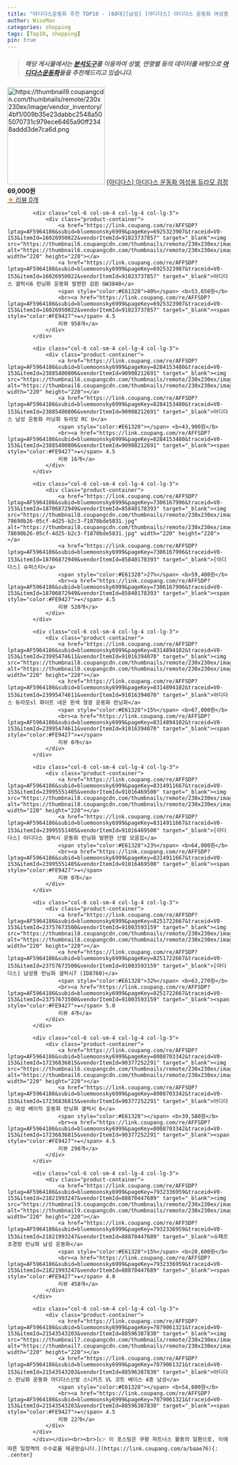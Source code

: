 ```yaml
---
title: "아디다스운동화 추천 TOP10 - [60대][남성] [아디다스] 아디다스 운동화 여성용 듀라모 검정"
author: WiseMan
categories: shopping
tags: [Top10, shopping]
pin: true
---
```


> ##### 해당 게시물에서는 [**분석도구**](https://itemscout.io/)를 이용하여 **성별**, **연령별** 등의 데이터를 바탕으로 [**아디다스운동화**](https://link.coupang.com/a/baae76)들을 추천해드리고 있습니다.
<div class="container"><div class="row">
            <div class="col-6 col-sm-4 col-lg-4 col-lg-3">
                <div class="product-container">
                    <a href="https://link.coupang.com/re/AFFSDP?lptag=AF5964186&subid=bluemoonsky6999&pageKey=7730559641&traceid=V0-153&itemId=20772040215&vendorItemId=87841973015" target="_blank"><img src="https://thumbnail9.coupangcdn.com/thumbnails/remote/230x230ex/image/vendor_inventory/4bf1/009b35e23dabbc2548a505070731c979ece6465a90ff2348addd3de7ca6d.png" alt="https://thumbnail9.coupangcdn.com/thumbnails/remote/230x230ex/image/vendor_inventory/4bf1/009b35e23dabbc2548a505070731c979ece6465a90ff2348addd3de7ca6d.png" width="220" height="220"></a>
                    <a href="https://link.coupang.com/re/AFFSDP?lptag=AF5964186&subid=bluemoonsky6999&pageKey=7730559641&traceid=V0-153&itemId=20772040215&vendorItemId=87841973015" target="_blank">[아디다스] 아디다스 운동화 여성용 듀라모 검정</a>
                    <span style="color:#E61328"></span> <b>69,000원</b>
                    <br><a href="https://link.coupang.com/re/AFFSDP?lptag=AF5964186&subid=bluemoonsky6999&pageKey=7730559641&traceid=V0-153&itemId=20772040215&vendorItemId=87841973015" target="_blank"><span style="color:#FE9427">★</span> 
                    리뷰 0개</a>
                </div>
            </div>
            
            <div class="col-6 col-sm-4 col-lg-4 col-lg-3">
                <div class="product-container">
                    <a href="https://link.coupang.com/re/AFFSDP?lptag=AF5964186&subid=bluemoonsky6999&pageKey=6925323907&traceid=V0-153&itemId=16026950022&vendorItemId=91023737857" target="_blank"><img src="https://thumbnail6.coupangcdn.com/thumbnails/remote/230x230ex/image/vendor_inventory/6498/11cacccce960ad50f38214d5bb9b929ed3ed4981fb89c8e03469855d9bc2.jpg" alt="https://thumbnail6.coupangcdn.com/thumbnails/remote/230x230ex/image/vendor_inventory/6498/11cacccce960ad50f38214d5bb9b929ed3ed4981fb89c8e03469855d9bc2.jpg" width="220" height="220"></a>
                    <a href="https://link.coupang.com/re/AFFSDP?lptag=AF5964186&subid=bluemoonsky6999&pageKey=6925323907&traceid=V0-153&itemId=16026950022&vendorItemId=91023737857" target="_blank">아디다스 갤럭시6 런닝화 운동화 발편한 검흰 GW3848</a>
                    <span style="color:#E61328">40%</span> <b>53,650원</b>
                    <br><a href="https://link.coupang.com/re/AFFSDP?lptag=AF5964186&subid=bluemoonsky6999&pageKey=6925323907&traceid=V0-153&itemId=16026950022&vendorItemId=91023737857" target="_blank"><span style="color:#FE9427">★</span> 4.5
                    리뷰 958개</a>
                </div>
            </div>
            
            <div class="col-6 col-sm-4 col-lg-4 col-lg-3">
                <div class="product-container">
                    <a href="https://link.coupang.com/re/AFFSDP?lptag=AF5964186&subid=bluemoonsky6999&pageKey=8284153480&traceid=V0-153&itemId=23885400806&vendorItemId=90908212691" target="_blank"><img src="https://thumbnail6.coupangcdn.com/thumbnails/remote/230x230ex/image/vendor_inventory/6c20/64243d51501685df614ec9d7aa26fd442cda1e121ca33bccfd4e15cdd9a5.jpg" alt="https://thumbnail6.coupangcdn.com/thumbnails/remote/230x230ex/image/vendor_inventory/6c20/64243d51501685df614ec9d7aa26fd442cda1e121ca33bccfd4e15cdd9a5.jpg" width="220" height="220"></a>
                    <a href="https://link.coupang.com/re/AFFSDP?lptag=AF5964186&subid=bluemoonsky6999&pageKey=8284153480&traceid=V0-153&itemId=23885400806&vendorItemId=90908212691" target="_blank">아디다스 남성 운동화 러닝화 듀라모 RC U</a>
                    <span style="color:#E61328"></span> <b>43,900원</b>
                    <br><a href="https://link.coupang.com/re/AFFSDP?lptag=AF5964186&subid=bluemoonsky6999&pageKey=8284153480&traceid=V0-153&itemId=23885400806&vendorItemId=90908212691" target="_blank"><span style="color:#FE9427">★</span> 4.5
                    리뷰 16개</a>
                </div>
            </div>
            
            <div class="col-6 col-sm-4 col-lg-4 col-lg-3">
                <div class="product-container">
                    <a href="https://link.coupang.com/re/AFFSDP?lptag=AF5964186&subid=bluemoonsky6999&pageKey=7306167996&traceid=V0-153&itemId=18706872949&vendorItemId=85840178393" target="_blank"><img src="https://thumbnail8.coupangcdn.com/thumbnails/remote/230x230ex/image/retail/images/3333658576961415-78690b26-05cf-4d25-b2c3-f1870bde5831.jpg" alt="https://thumbnail8.coupangcdn.com/thumbnails/remote/230x230ex/image/retail/images/3333658576961415-78690b26-05cf-4d25-b2c3-f1870bde5831.jpg" width="220" height="220"></a>
                    <a href="https://link.coupang.com/re/AFFSDP?lptag=AF5964186&subid=bluemoonsky6999&pageKey=7306167996&traceid=V0-153&itemId=18706872949&vendorItemId=85840178393" target="_blank">[아디다스] 슈퍼스타</a>
                    <span style="color:#E61328">27%</span> <b>59,400원</b>
                    <br><a href="https://link.coupang.com/re/AFFSDP?lptag=AF5964186&subid=bluemoonsky6999&pageKey=7306167996&traceid=V0-153&itemId=18706872949&vendorItemId=85840178393" target="_blank"><span style="color:#FE9427">★</span> 4.5
                    리뷰 520개</a>
                </div>
            </div>
            
            <div class="col-6 col-sm-4 col-lg-4 col-lg-3">
                <div class="product-container">
                    <a href="https://link.coupang.com/re/AFFSDP?lptag=AF5964186&subid=bluemoonsky6999&pageKey=8314894102&traceid=V0-153&itemId=23995474611&vendorItemId=91016394070" target="_blank"><img src="https://thumbnail8.coupangcdn.com/thumbnails/remote/230x230ex/image/vendor_inventory/1d04/71095902398b22f201a2024e57a4fccfb13a32a27701f1e38f89c9ab4d6a.png" alt="https://thumbnail8.coupangcdn.com/thumbnails/remote/230x230ex/image/vendor_inventory/1d04/71095902398b22f201a2024e57a4fccfb13a32a27701f1e38f89c9ab4d6a.png" width="220" height="220"></a>
                    <a href="https://link.coupang.com/re/AFFSDP?lptag=AF5964186&subid=bluemoonsky6999&pageKey=8314894102&traceid=V0-153&itemId=23995474611&vendorItemId=91016394070" target="_blank">아디다스 듀라모sl 화이트 네온 흰색 형광 운동화 런닝화</a>
                    <span style="color:#E61328">15%</span> <b>67,000원</b>
                    <br><a href="https://link.coupang.com/re/AFFSDP?lptag=AF5964186&subid=bluemoonsky6999&pageKey=8314894102&traceid=V0-153&itemId=23995474611&vendorItemId=91016394070" target="_blank"><span style="color:#FE9427">★</span> 
                    리뷰 0개</a>
                </div>
            </div>
            
            <div class="col-6 col-sm-4 col-lg-4 col-lg-3">
                <div class="product-container">
                    <a href="https://link.coupang.com/re/AFFSDP?lptag=AF5964186&subid=bluemoonsky6999&pageKey=8314911667&traceid=V0-153&itemId=23995551405&vendorItemId=91016469500" target="_blank"><img src="https://thumbnail8.coupangcdn.com/thumbnails/remote/230x230ex/image/vendor_inventory/e94f/fcd2ce36286205b79b2ae57645d6ceee13bcf91af16ff45fa11b99124c08.png" alt="https://thumbnail8.coupangcdn.com/thumbnails/remote/230x230ex/image/vendor_inventory/e94f/fcd2ce36286205b79b2ae57645d6ceee13bcf91af16ff45fa11b99124c08.png" width="220" height="220"></a>
                    <a href="https://link.coupang.com/re/AFFSDP?lptag=AF5964186&subid=bluemoonsky6999&pageKey=8314911667&traceid=V0-153&itemId=23995551405&vendorItemId=91016469500" target="_blank">[아디다스] 아디다스 갤럭시 운동화 런닝화 발편한 신발 모음집</a>
                    <span style="color:#E61328">23%</span> <b>64,000원</b>
                    <br><a href="https://link.coupang.com/re/AFFSDP?lptag=AF5964186&subid=bluemoonsky6999&pageKey=8314911667&traceid=V0-153&itemId=23995551405&vendorItemId=91016469500" target="_blank"><span style="color:#FE9427">★</span> 
                    리뷰 0개</a>
                </div>
            </div>
            
            <div class="col-6 col-sm-4 col-lg-4 col-lg-3">
                <div class="product-container">
                    <a href="https://link.coupang.com/re/AFFSDP?lptag=AF5964186&subid=bluemoonsky6999&pageKey=8251722667&traceid=V0-153&itemId=23757673500&vendorItemId=91003593159" target="_blank"><img src="https://thumbnail8.coupangcdn.com/thumbnails/remote/230x230ex/image/vendor_inventory/7b05/ade061c58450c874d82df71c4bb5787db2343618d31f2206f33a02d3c1f8.jpg" alt="https://thumbnail8.coupangcdn.com/thumbnails/remote/230x230ex/image/vendor_inventory/7b05/ade061c58450c874d82df71c4bb5787db2343618d31f2206f33a02d3c1f8.jpg" width="220" height="220"></a>
                    <a href="https://link.coupang.com/re/AFFSDP?lptag=AF5964186&subid=bluemoonsky6999&pageKey=8251722667&traceid=V0-153&itemId=23757673500&vendorItemId=91003593159" target="_blank">[아디다스] 남성용 런닝화 갤럭시7 (ID8760)</a>
                    <span style="color:#E61328">32%</span> <b>63,270원</b>
                    <br><a href="https://link.coupang.com/re/AFFSDP?lptag=AF5964186&subid=bluemoonsky6999&pageKey=8251722667&traceid=V0-153&itemId=23757673500&vendorItemId=91003593159" target="_blank"><span style="color:#FE9427">★</span> 5.0
                    리뷰 4개</a>
                </div>
            </div>
            
            <div class="col-6 col-sm-4 col-lg-4 col-lg-3">
                <div class="product-container">
                    <a href="https://link.coupang.com/re/AFFSDP?lptag=AF5964186&subid=bluemoonsky6999&pageKey=8008703342&traceid=V0-153&itemId=17236836815&vendorItemId=90377252291" target="_blank"><img src="https://thumbnail6.coupangcdn.com/thumbnails/remote/230x230ex/image/vendor_inventory/772d/a6b79ba069dde1e4c7db0c5cc48d8e2ecc8663bda4e90624de377ab1c470.JPG" alt="https://thumbnail6.coupangcdn.com/thumbnails/remote/230x230ex/image/vendor_inventory/772d/a6b79ba069dde1e4c7db0c5cc48d8e2ecc8663bda4e90624de377ab1c470.JPG" width="220" height="220"></a>
                    <a href="https://link.coupang.com/re/AFFSDP?lptag=AF5964186&subid=bluemoonsky6999&pageKey=8008703342&traceid=V0-153&itemId=17236836815&vendorItemId=90377252291" target="_blank">아디다스 여성 베이직 운동화 런닝화 갤럭시 6</a>
                    <span style="color:#E61328"></span> <b>39,580원</b>
                    <br><a href="https://link.coupang.com/re/AFFSDP?lptag=AF5964186&subid=bluemoonsky6999&pageKey=8008703342&traceid=V0-153&itemId=17236836815&vendorItemId=90377252291" target="_blank"><span style="color:#FE9427">★</span> 4.5
                    리뷰 298개</a>
                </div>
            </div>
            
            <div class="col-6 col-sm-4 col-lg-4 col-lg-3">
                <div class="product-container">
                    <a href="https://link.coupang.com/re/AFFSDP?lptag=AF5964186&subid=bluemoonsky6999&pageKey=7932336959&traceid=V0-153&itemId=21821993247&vendorItemId=88870447689" target="_blank"><img src="https://thumbnail9.coupangcdn.com/thumbnails/remote/230x230ex/image/vendor_inventory/9403/b26943d97f5d5fa40c69e92e1fd7747a4912812fc418adc7d67f61b98a30.png" alt="https://thumbnail9.coupangcdn.com/thumbnails/remote/230x230ex/image/vendor_inventory/9403/b26943d97f5d5fa40c69e92e1fd7747a4912812fc418adc7d67f61b98a30.png" width="220" height="220"></a>
                    <a href="https://link.coupang.com/re/AFFSDP?lptag=AF5964186&subid=bluemoonsky6999&pageKey=7932336959&traceid=V0-153&itemId=21821993247&vendorItemId=88870447689" target="_blank">슈페르 초경량 런닝화 남성 운동화</a>
                    <span style="color:#E61328">15%</span> <b>20,600원</b>
                    <br><a href="https://link.coupang.com/re/AFFSDP?lptag=AF5964186&subid=bluemoonsky6999&pageKey=7932336959&traceid=V0-153&itemId=21821993247&vendorItemId=88870447689" target="_blank"><span style="color:#FE9427">★</span> 4.0
                    리뷰 458개</a>
                </div>
            </div>
            
            <div class="col-6 col-sm-4 col-lg-4 col-lg-3">
                <div class="product-container">
                    <a href="https://link.coupang.com/re/AFFSDP?lptag=AF5964186&subid=bluemoonsky6999&pageKey=7879061321&traceid=V0-153&itemId=21543543203&vendorItemId=88596387830" target="_blank"><img src="https://thumbnail7.coupangcdn.com/thumbnails/remote/230x230ex/image/vendor_inventory/442a/527c606dddbb8dde3c2918057be2b9762d4a3c011b391984c888339975dd.jpg" alt="https://thumbnail7.coupangcdn.com/thumbnails/remote/230x230ex/image/vendor_inventory/442a/527c606dddbb8dde3c2918057be2b9762d4a3c011b391984c888339975dd.jpg" width="220" height="220"></a>
                    <a href="https://link.coupang.com/re/AFFSDP?lptag=AF5964186&subid=bluemoonsky6999&pageKey=7879061321&traceid=V0-153&itemId=21543543203&vendorItemId=88596387830" target="_blank">아디다스 런닝화 운동화 아디다스신발 스니커즈 VL 코트 베이스 4종 남성</a>
                    <span style="color:#E61328"></span> <b>54,600원</b>
                    <br><a href="https://link.coupang.com/re/AFFSDP?lptag=AF5964186&subid=bluemoonsky6999&pageKey=7879061321&traceid=V0-153&itemId=21543543203&vendorItemId=88596387830" target="_blank"><span style="color:#FE9427">★</span> 4.5
                    리뷰 22개</a>
                </div>
            </div>
            </div></div><br><br>[👉 이 포스팅은 쿠팡 파트너스 활동의 일환으로, 이에 따른 일정액의 수수료를 제공받습니다.](https://link.coupang.com/a/baae76){: .center}